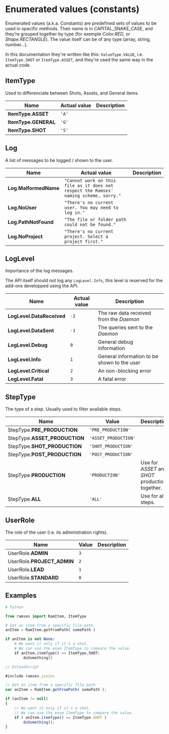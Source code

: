 # Enumerated values (constants)

Enumerated values (a.k.a. Constants) are predefined sets of values to be used in specific methods. Their name is in CAPITAL_SNAKE_CASE, and they’re grouped together by type (for exemple *Color.RED*, or *Shape.RECTANGLE*). The value itself can be of any type (array, string, number…).

In this documentation they're written like this: `ValueType.VALUE`, i.e. `ItemType.SHOT` or `ItemType.ASSET`, and they're used the same way in the actual code.

## ItemType

Used to differenciate between Shots, Assets, and General items.

| Name | Actual value | Description |
| --- | --- | --- |
| **ItemType.ASSET** | `'A'` | |
| **ItemType.GENERAL** | `'G'` | |
| **ItemType.SHOT** | `'S'` | |

## Log

A list of messages to be logged / shown to the user.

| Name | Actual value | Description |
| --- | --- | --- |
| **Log.MalformedName** | `"Cannot work on this file as it does not respect the Ramses' naming scheme, sorry."` | |
| **Log.NoUser** | `"There's no current user. You may need to log in."` | |
| **Log.PathNotFound** | `"The file or folder path could not be found."` | |
| **Log.NoProject** | `"There's no current project. Select a project first."` | |

## LogLevel

Importance of the log messages.

The API itself should not log any `LogLevel.Info`, this level is reserved for the add-ons developped using the API.

| Name | Actual value | Description |
| --- | --- | --- |
| **LogLevel.DataReceived** | `-2` | The raw data received from the *Daemon* |
| **LogLevel.DataSent** | `-1` | The queries sent to the *Daemon* |
| **LogLevel.Debug** | `0` | General debug information |
| **LogLevel.Info** | `1` | General information to be shown to the user |
| **LogLevel.Critical** | `2` | An non-blocking error |
| **LogLevel.Fatal** | `3` | A fatal error |

## StepType

The type of a step. Usually used to filter available steps.

| Name | Value | Description |
| --- | --- | --- |
| StepType.**PRE_PRODUCTION** | `'PRE_PRODUCTION'` | |
| StepType.**ASSET_PRODUCTION** | `'ASSET_PRODUCTION'` | |
| StepType.**SHOT_PRODUCTION** | `'SHOT_PRODUCTION'` | |
| StepType.**POST_PRODUCTION** | `'POST_PRODUCTION'` | |
| StepType.**PRODUCTION** | `'PRODUCTION'` | Use for *ASSET* and *SHOT* production together. |
| StepType.**ALL** | `'ALL'` | Use for all steps. |

## UserRole

The role of the user (i.e. its administration rights).

| Name | Value | Description |
| --- | --- | --- |
| UserRole.**ADMIN** | `3` | |
| UserRole.**PROJECT_ADMIN** | `2` | |
| UserRole.**LEAD** | `1` | |
| UserRole.**STANDARD** | `0` | |

## Examples

```py
# Python

from ramses import RamItem, ItemType

# Get an item from a specific file path
anItem = RamItem.getFromPath( somePath )

if anItem is not None:
    # We want it only if it's a shot,
    # We can use the enum ItemType to compare the value.
    if anItem.itemType() == ItemType.SHOT:
        doSomething()
```

```js
// ExtendScript

#include ramses.jsxinc

// Get an item from a specific file path
var anItem = RamItem.getFromPath( somePath );

if (anItem != null)
{
    // We want it only if it's a shot,
    // We can use the enum ItemType to compare the value.
    if ( anItem.itemType() == ItemType.SHOT )
        doSomething();
}
```